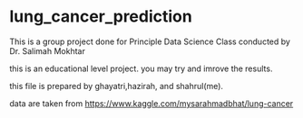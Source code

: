 # lung_cancer_prediction
This is a group project done for Principle Data Science Class conducted by Dr. Salimah Mokhtar

this is an educational level project. you may try and imrove the results.

this file is prepared by ghayatri,hazirah, and shahrul(me).

data are taken from https://www.kaggle.com/mysarahmadbhat/lung-cancer
